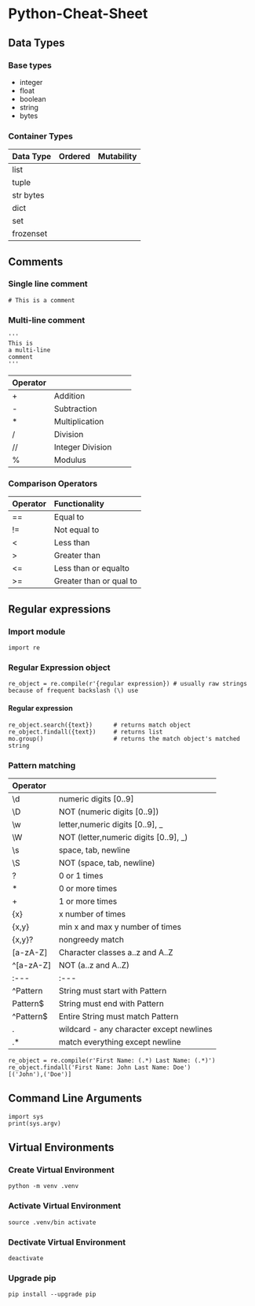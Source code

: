 # Python-Cheat-Sheet
## Data Types
### Base types

* integer
* float
* boolean
* string 
* bytes

### Container Types

| Data Type  |  Ordered |  Mutability  |
|:-----------|---|---|
| list|||
|tuple|||
|str bytes|||
|dict|||
|set|||
|frozenset|||
## Comments

### Single line comment
```{python}
# This is a comment
```
### Multi-line comment
```{python}
'''
This is
a multi-line
comment
'''
```
| Operator  |   |   |   |
|:---|:---|---|---|
|+|Addition|   |   |
|-|Subtraction|   |   |
|*|Multiplication|   |   |
|/|Division|   |   |
|//|Integer Division|   |   |
|%|Modulus   |   |   |

### Comparison Operators
| Operator  | Functionality|
|:---|:---|
|==|Equal to|
|!=|Not equal to|
|<|Less than|
|>|Greater than|
|<=|Less than or equalto|
|>=|Greater than or qual to|
## Regular expressions
### Import module
```{python}
import re
```
### Regular Expression object
```{python}
re_object = re.compile(r'{regular expression}) # usually raw strings because of frequent backslash (\) use
```
#### Regular expression 
```{python}
re_object.search({text})      # returns match object
re_object.findall({text})     # returns list
mo.group()                    # returns the match object's matched string
```
### Pattern matching

|Operator||
|:---|:---|
|\d|numeric digits [0..9]|
|\D|NOT (numeric digits [0..9])|
|\w|letter,numeric digits [0..9], _|
|\W|NOT (letter,numeric digits [0..9], _)|
|\s|space, tab, newline|
|\S|NOT (space, tab, newline)|
|?| 0 or 1 times|
|*| 0 or more times|
|+| 1 or more times|
|{x}| x number of times|
|{x,y}|min x and max y number of times|
|{x,y}?| nongreedy match|
|[a-zA-Z]|Character classes a..z and A..Z|
|^[a-zA-Z]| NOT (a..z and A..Z)|
|:---|:---|
|^Pattern|String must start with Pattern|
|Pattern$|String must end with Pattern|
|^Pattern$|Entire String must match Pattern|
|.|wildcard - any character except newlines|
|.*|match everything except newline|

```{python}
re_object = re.compile(r'First Name: (.*) Last Name: (.*)')
re_object.findall('First Name: John Last Name: Doe')
[('John'),('Doe')]
```

## Command Line Arguments
```{python}
import sys
print(sys.argv)
```

## Virtual Environments
### Create Virtual Environment
```{bash}
python -m venv .venv
```

### Activate Virtual Environment
```{bash}
source .venv/bin activate
```
### Dectivate Virtual Environment
```{bash}
deactivate
```
### Upgrade pip


```{bash}
pip install --upgrade pip
```
